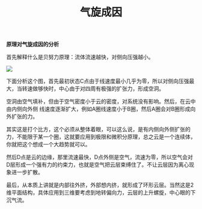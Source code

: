 ﻿---
title: "气旋成因"
categories: 
  - 物理
tags:
  - 贝努力原理
  - 台风
header:
  overlay_image: /assets/images/气旋.jpg
tagline: 基于贝努力原理对气旋成因的猜想    
---
**原理对气旋成因的分析**

首先解释什么是贝努力原理：流体流速越快，对侧向压强越小。

![](https://b126.photo.store.qq.com/psb?/eb7363ee-62a7-451b-afcb-26a1cf66d227/bIzum5wkK69jKmJmYnKZUWGoWgsMxguT5wocJIg3CZ0!/b/dOufG0sGGQAA&ek=1&kp=1&pt=0&bo=IANhAQAAAAABAGQ!&tl=1&su=022253777&vuin=1944679924&tm=1681473600&dis_t=1681475171&dis_k=50ac845f93415270b02aff8b78d44312#sce=63-11-1&rf=v1_ht5_qz_3.4.0_001_idc_b-2-0)

下面分析这个图，首先最初状态C点由于线速度最小几乎为零，所以对侧向压强最大，当转速做够快时，中心由于对四周有极强的扩张力，形成空洞。

空洞由空气填补，但由于空气密度小于云的密度，对系统没有影响。然后，在云中由内侧向外侧 线速度逐渐扩大，例如A圈线速度小于B圈，然后A圈会对B圈形成向外扩张的力。

其实这是打个比方，这个必须从整体着眼，可以这么说，是有内侧向外侧扩张的力，不能限于某一个圈，这就要应用到极限和微积分原理，总之云是一个连续体，你就把这个想成一个大趋势就可以。

然后D点是云的边缘，那里流速最快，D点外侧是空气，流速为零，所以空气会对D层形成一个强有力的约束力，也就是空气把云层束缚住了。不让云层因为离心现象进一步扩散。

最后，从本质上讲就是内部往外挤，外部想内挤，就形成了环形云层。当然这是2维平面结构，具体应用到三维要考虑到地转偏向力，云层的上升螺旋，中心眼的下沉气流。
